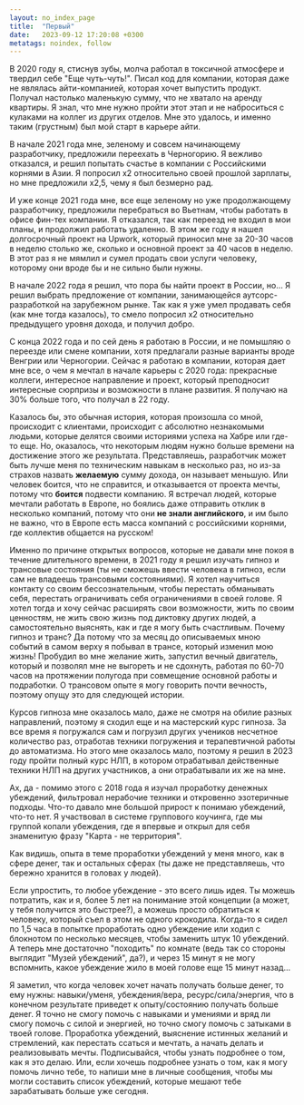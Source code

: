 ```yaml
---
layout: no_index_page
title:  "Первый"
date:   2023-09-12 17:20:08 +0300
metatags: noindex, follow
---
```


В 2020 году я, стиснув зубы, молча работал в токсичной атмосфере и твердил себе "Еще чуть-чуть!". Писал код для компании, которая даже не являлась айти-компанией, которая хочет выпустить продукт. Получал настолько маленькую сумму, что не хватало на аренду квартиры. Я знал, что мне нужно пройти этот этап и не наброситься с кулаками на коллег из других отделов. Мне это удалось, и именно таким (грустным) был мой старт в карьере айти.

В начале 2021 года мне, зеленому и совсем начинающему разработчику, предложили переехать в Черногорию. Я вежливо отказался, и решил попытать счастье в компании с Российскими корнями в Азии. Я попросил х2 относительно своей прошлой зарплаты, но мне предложили х2,5, чему я был безмерно рад.

И уже конце 2021 года мне, все еще зеленому но уже продолжающему разработчику, предложили перебраться во Вьетнам, чтобы работать в офисе фин-тех компании. Я отказался, так как переезд не входил в мои планы, и продолжил работать удаленно. В этом же году я нашел долгосрочный проект на Upwork, который приносил мне за 20-30 часов в неделю столько же, сколько и основной проект за 40 часов в неделю. В этот раз я не мямлил и сумел продать свои услуги человеку, которому они вроде бы и не сильно были нужны. 

В начале 2022 года я решил, что пора бы найти проект в России, но... Я решил выбрать предложение от компании, занимающейся аутсорс-разработкой на зарубежном рынке. Так как я уже умел продавать себя (как мне тогда казалось), то смело попросил х2 относительно предыдущего уровня дохода, и получил добро.

С конца 2022 года и по сей день я работаю в России, и не помышляю о переезде или смене компании, хотя предлагали разные варианты вроде Венгрии или Черногории. Сейчас я работаю в компании, которая дает мне все, о чем я мечтал в начале карьеры с 2020 года: прекрасные коллеги, интересное направление и проект, который преподносит интересные сюрпризы и возможности в плане развития. Я получаю на 30% больше того, что получал в 22 году.

Казалось бы, это обычная история, которая произошла со мной, происходит с клиентами, происходит с абсолютно незнакомыми людьми, которые делятся своими историями успеха на Хабре или где-то еще. Но, оказалось, что некоторым людям нужно больше времени на достижение этого же результата. Представляешь, разработчик может быть лучше меня по техническим навыкам в несколько раз, но из-за страхов назвать **желаемую** сумму дохода, он называет меньшую. Или человек боится, что не справится, и отказывается от проекта мечты, потому что **боится** подвести компанию. Я встречал людей, которые мечтали работать в Европе, но боялись даже отправить отклик в несколько компаний, потому что они **не знали английского**, и им было не важно, что в Европе есть масса компаний с российскими корнями, где коллектив общается на русском!

Именно по причине открытых вопросов, которые не давали мне покоя в течение длительного времени, в 2021 году я решил изучать гипноз и трансовые состояния (ты не сможешь ввести человека в гипноз, если сам не владеешь трансовыми состояниями). Я хотел научиться контакту со своим бессознательным, чтобы перестать обманывать себя, перестать ограничивать себя ограничениями в своей голове. Я хотел тогда и хочу сейчас расширять свои возможности, жить по своим ценностям, не жить свою жизнь под диктовку других людей, а самостоятельно выяснять, как и где я могу быть счастливым. Почему гипноз и транс? Да потому что за месяц до описываемых мною событий в самом верху я побывал в трансе, который изменил мою жизнь! Пробудил во мне желание жить, запустил вечный двигатель, который и позволял мне не выгореть и не сдохнуть, работая по 60-70 часов на протяжении полугода при совмещение основной работы и подработки. О трансовом опыте я могу говорить почти вечность, поэтому опущу это для следующей истории.

Курсов гипноза мне оказалось мало, даже не смотря на обилие разных направлений, поэтому я сходил еще и на мастерский курс гипноза. За все время я погружался сам и погрузил других учеников несчетное количество раз, отработав техники погружения и терапевтичной работы до автоматизма. Но этого мне оказалось мало, поэтому я решил в 2023 году пройти полный курс НЛП, в котором отрабатывал действенные техники НЛП на других участников, а они отрабатывали их же на мне.

Ах, да - помимо этого с 2018 года я изучал проработку денежных убеждений, фильтровал нерабочие техники и откровенно эзотеричные подходы. Что-то давало мне большой прирост к понимаю убеждений, что-то нет. Я участвовал в системе группового коучинга, где мы группой копали убеждения, где я впервые и открыл для себя знаменитую фразу "Карта - не территория".

Как видишь, опыта в теме проработки убеждений у меня много, как в сфере денег, так и остальных сферах (ты даже не представляешь, что бережно хранится в головах у людей).

Если упростить, то любое убеждение - это всего лишь идея. Ты можешь потратить, как и я, более 5 лет на понимание этой концепции (а может, у тебя получится это быстрее?), а можешь просто обратиться к человеку, который съел в этом не одного крокодила. Когда-то я сидел по 1,5 часа в попытке проработать одно убеждение или ходил с блокнотом по несколько месяцев, чтобы заменить штук 10 убеждений. А теперь мне достаточно "походить" по комнате (ведь так со стороны выглядит "Музей убеждений", да?), и через 15 минут я не могу вспомнить, какое убеждение жило в моей голове еще 15 минут назад...

Я заметил, что когда человек хочет начать получать больше денег, то ему нужны: навыки/уменя, убеждения/вера, ресурс/сила/энергия, что в конечном результате приведет к опыту/состоянию получать больше денег. Я точно не смогу помочь с навыками и умениями и вряд ли смогу помочь с силой и энергией, но точно смогу помочь с затыками в твоей голове. Проработка убеждений, выяснение истинных желаний и стремлений, как перестать ссаться и мечтать, а начать делать и реализовывать мечты. Подписывайся, чтобы узнать подробнее о том, как я это делаю. Или, если хочешь подробнее узнать о том, как я могу помочь лично тебе, то напиши мне в личные сообщения, чтобы мы могли составить список убеждений, которые мешают тебе зарабатывать больше уже сегодня.